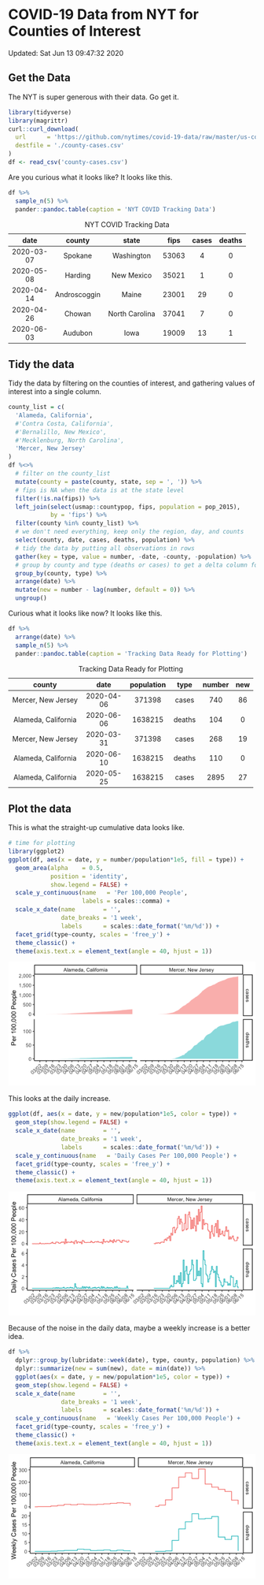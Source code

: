 COVID-19 Data from NYT for Counties of Interest
================

Updated: Sat Jun 13 09:47:32 2020

Get the Data
------------

The NYT is super generous with their data. Go get it.

``` r
library(tidyverse)
library(magrittr)
curl::curl_download(
  url      = 'https://github.com/nytimes/covid-19-data/raw/master/us-counties.csv',
  destfile = './county-cases.csv'
)
df <- read_csv('county-cases.csv') 
```

Are you curious what it looks like? It looks like this.

``` r
df %>%
  sample_n(5) %>%
  pander::pandoc.table(caption = 'NYT COVID Tracking Data')
```

<table style="width:96%;">
<caption>NYT COVID Tracking Data</caption>
<colgroup>
<col width="18%" />
<col width="20%" />
<col width="23%" />
<col width="11%" />
<col width="11%" />
<col width="11%" />
</colgroup>
<thead>
<tr class="header">
<th align="center">date</th>
<th align="center">county</th>
<th align="center">state</th>
<th align="center">fips</th>
<th align="center">cases</th>
<th align="center">deaths</th>
</tr>
</thead>
<tbody>
<tr class="odd">
<td align="center">2020-03-07</td>
<td align="center">Spokane</td>
<td align="center">Washington</td>
<td align="center">53063</td>
<td align="center">4</td>
<td align="center">0</td>
</tr>
<tr class="even">
<td align="center">2020-05-08</td>
<td align="center">Harding</td>
<td align="center">New Mexico</td>
<td align="center">35021</td>
<td align="center">1</td>
<td align="center">0</td>
</tr>
<tr class="odd">
<td align="center">2020-04-14</td>
<td align="center">Androscoggin</td>
<td align="center">Maine</td>
<td align="center">23001</td>
<td align="center">29</td>
<td align="center">0</td>
</tr>
<tr class="even">
<td align="center">2020-04-26</td>
<td align="center">Chowan</td>
<td align="center">North Carolina</td>
<td align="center">37041</td>
<td align="center">7</td>
<td align="center">0</td>
</tr>
<tr class="odd">
<td align="center">2020-06-03</td>
<td align="center">Audubon</td>
<td align="center">Iowa</td>
<td align="center">19009</td>
<td align="center">13</td>
<td align="center">1</td>
</tr>
</tbody>
</table>

Tidy the data
-------------

Tidy the data by filtering on the counties of interest, and gathering values of interest into a single column.

``` r
county_list = c(
  'Alameda, California', 
  #'Contra Costa, California', 
  #'Bernalillo, New Mexico', 
  #'Mecklenburg, North Carolina',
  'Mercer, New Jersey'
)
df %<>%
  # filter on the county_list
  mutate(county = paste(county, state, sep = ', ')) %>%
  # fips is NA when the data is at the state level
  filter(!is.na(fips)) %>%
  left_join(select(usmap::countypop, fips, population = pop_2015), 
            by = 'fips') %>%
  filter(county %in% county_list) %>% 
  # we don't need everything, keep only the region, day, and counts
  select(county, date, cases, deaths, population) %>%
  # tidy the data by putting all observations in rows
  gather(key = type, value = number, -date, -county, -population) %>%
  # group by county and type (deaths or cases) to get a delta column for new cases in a day
  group_by(county, type) %>%
  arrange(date) %>%
  mutate(new = number - lag(number, default = 0)) %>%
  ungroup()
```

Curious what it looks like now? It looks like this.

``` r
df %>%
  arrange(date) %>%
  sample_n(5) %>%
  pander::pandoc.table(caption = 'Tracking Data Ready for Plotting')
```

<table style="width:99%;">
<caption>Tracking Data Ready for Plotting</caption>
<colgroup>
<col width="30%" />
<col width="18%" />
<col width="18%" />
<col width="12%" />
<col width="12%" />
<col width="6%" />
</colgroup>
<thead>
<tr class="header">
<th align="center">county</th>
<th align="center">date</th>
<th align="center">population</th>
<th align="center">type</th>
<th align="center">number</th>
<th align="center">new</th>
</tr>
</thead>
<tbody>
<tr class="odd">
<td align="center">Mercer, New Jersey</td>
<td align="center">2020-04-06</td>
<td align="center">371398</td>
<td align="center">cases</td>
<td align="center">740</td>
<td align="center">86</td>
</tr>
<tr class="even">
<td align="center">Alameda, California</td>
<td align="center">2020-06-06</td>
<td align="center">1638215</td>
<td align="center">deaths</td>
<td align="center">104</td>
<td align="center">0</td>
</tr>
<tr class="odd">
<td align="center">Mercer, New Jersey</td>
<td align="center">2020-03-31</td>
<td align="center">371398</td>
<td align="center">cases</td>
<td align="center">268</td>
<td align="center">19</td>
</tr>
<tr class="even">
<td align="center">Alameda, California</td>
<td align="center">2020-06-10</td>
<td align="center">1638215</td>
<td align="center">deaths</td>
<td align="center">110</td>
<td align="center">0</td>
</tr>
<tr class="odd">
<td align="center">Alameda, California</td>
<td align="center">2020-05-25</td>
<td align="center">1638215</td>
<td align="center">cases</td>
<td align="center">2895</td>
<td align="center">27</td>
</tr>
</tbody>
</table>

Plot the data
-------------

This is what the straight-up cumulative data looks like.

``` r
# time for plotting
library(ggplot2)
ggplot(df, aes(x = date, y = number/population*1e5, fill = type)) +
  geom_area(alpha    = 0.5,
            position = 'identity',
            show.legend = FALSE) +
  scale_y_continuous(name   = 'Per 100,000 People',
                     labels = scales::comma) +
  scale_x_date(name        = '',
               date_breaks = '1 week',
               labels      = scales::date_format('%m/%d')) +
  facet_grid(type~county, scales = 'free_y') +
  theme_classic() +
  theme(axis.text.x = element_text(angle = 40, hjust = 1))
```

![](README_files/figure-markdown_github/plot-cumulative-1.png)

This looks at the daily increase.

``` r
ggplot(df, aes(x = date, y = new/population*1e5, color = type)) +
  geom_step(show.legend = FALSE) +
  scale_x_date(name        = '',
               date_breaks = '1 week',
               labels      = scales::date_format('%m/%d')) +
  scale_y_continuous(name   = 'Daily Cases Per 100,000 People') +
  facet_grid(type~county, scales = 'free_y') +
  theme_classic() +
  theme(axis.text.x = element_text(angle = 40, hjust = 1))
```

![](README_files/figure-markdown_github/plot-daily-1.png)

Because of the noise in the daily data, maybe a weekly increase is a better idea.

``` r
df %>% 
  dplyr::group_by(lubridate::week(date), type, county, population) %>% 
  dplyr::summarize(new = sum(new), date = min(date)) %>%
  ggplot(aes(x = date, y = new/population*1e5, color = type)) +
  geom_step(show.legend = FALSE) +
  scale_x_date(name        = '',
               date_breaks = '1 week',
               labels      = scales::date_format('%m/%d')) +
  scale_y_continuous(name   = 'Weekly Cases Per 100,000 People') +
  facet_grid(type~county, scales = 'free_y') +
  theme_classic() +
  theme(axis.text.x = element_text(angle = 40, hjust = 1))
```

![](README_files/figure-markdown_github/plot-weekly-1.png)
